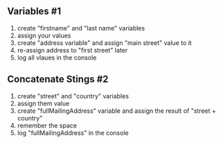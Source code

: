## Variables #1

1. create "firstname" and "last name" variables
2. assign your values
3. create "address variable" and assign "main street" value to it
4. re-assign address to "first street" later
5. log all vlaues in the console

## Concatenate Stings #2
1. create "street" and "country" variables
2. assign them value
3. create "fullMailingAddress" variable and assign the result of "street + country"
4. remember the space
5. log "fullMailingAddress" in the console
